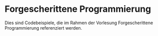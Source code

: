 # Forgescherittene Programmierung

Dies sind Codebeispiele, die im Rahmen der Vorlesung Forgescherittene Programmierung referenziert werden.
